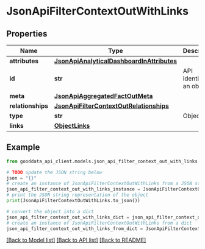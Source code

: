 # JsonApiFilterContextOutWithLinks


## Properties

Name | Type | Description | Notes
------------ | ------------- | ------------- | -------------
**attributes** | [**JsonApiAnalyticalDashboardInAttributes**](JsonApiAnalyticalDashboardInAttributes.md) |  | 
**id** | **str** | API identifier of an object | 
**meta** | [**JsonApiAggregatedFactOutMeta**](JsonApiAggregatedFactOutMeta.md) |  | [optional] 
**relationships** | [**JsonApiFilterContextOutRelationships**](JsonApiFilterContextOutRelationships.md) |  | [optional] 
**type** | **str** | Object type | 
**links** | [**ObjectLinks**](ObjectLinks.md) |  | [optional] 

## Example

```python
from gooddata_api_client.models.json_api_filter_context_out_with_links import JsonApiFilterContextOutWithLinks

# TODO update the JSON string below
json = "{}"
# create an instance of JsonApiFilterContextOutWithLinks from a JSON string
json_api_filter_context_out_with_links_instance = JsonApiFilterContextOutWithLinks.from_json(json)
# print the JSON string representation of the object
print(JsonApiFilterContextOutWithLinks.to_json())

# convert the object into a dict
json_api_filter_context_out_with_links_dict = json_api_filter_context_out_with_links_instance.to_dict()
# create an instance of JsonApiFilterContextOutWithLinks from a dict
json_api_filter_context_out_with_links_from_dict = JsonApiFilterContextOutWithLinks.from_dict(json_api_filter_context_out_with_links_dict)
```
[[Back to Model list]](../README.md#documentation-for-models) [[Back to API list]](../README.md#documentation-for-api-endpoints) [[Back to README]](../README.md)



